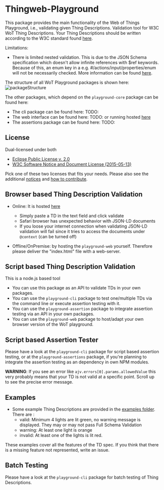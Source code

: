 # Thingweb-Playground
This package provides the main functionality of the Web of Things Playground, i.e., validating given Thing Descriptions.
Validation tool for W3C WoT Thing Descriptions. Your Thing Descriptions should be written according to the W3C standard found [here](https://w3c.github.io/wot-thing-description/#).

Limitations:

* There is limited nested validation. This is due to the JSON Schema specification which doesn't allow infinite references with $ref keywords. Because of this, an enum key in a e.g. #/actions/input/properties/enum will not be necessarily checked. More information can be found [here](http://json-schema.org/latest/json-schema-core.html#rfc.section.7).

The structure of all WoT Playground packages is shown here: ![packageStructure](https://i.imgur.com/cbleWss.png)

The other packages, which depend on the `playground-core` package can be found here:
* The cli package can be found here: TODO:
* The web interface can be found here: TODO: or running hosted [here](http://plugfest.thingweb.io/playground/)   
* The assertions package can be found here: TODO:


## License
Dual-licensed under both

* [Eclipse Public License v. 2.0](http://www.eclipse.org/legal/epl-2.0)
* [W3C Software Notice and Document License (2015-05-13)](https://www.w3.org/Consortium/Legal/2015/copyright-software-and-document)

Pick one of these two licenses that fits your needs.
Please also see the additional [notices](NOTICE.md) and [how to contribute](CONTRIBUTING.md).

## Browser based Thing Description Validation

* Online: It is hosted [here](http://plugfest.thingweb.io/playground/)
  * Simply paste a TD in the text field and click validate
  * Safari browser has unexpected behavior with JSON-LD documents
  * If you loose your internet connection when validating JSON-LD validation will fail since it tries to access the documents under `@context` (can be turned off)

* Offline/OnPremise: by hosting the `playground-web` yourself. Therefore please deliver the "index.html" file with a web-server.


## Script based Thing Description Validation

This is a node.js based tool

* You can use this package as an API to validate TDs in your own packages.
* You can use the `playground-cli` package to test one/multiple TDs via the command line or execute assertion testing with it.
* You can use the `playground-assertion` package to integrate assertion testing via an API in your own packages.
* You can use the `playground-web` package to host/adapt your own browser version of the WoT playground.

## Script based Assertion Tester
Please have a look at the `playground-cli` package for script based assertion testing, or at the `playground-assertions` package, if you're planning to integrate the assertion testing as an dependency in own NPM modules. 
  
**WARNING**: If you see an error like `ajv.errors[0].params.allowedValue` this very probably means that your TD is not valid at a specific point. Scroll up to see the precise error message.

## Examples

* Some example Thing Descriptions are provided in the [examples folder](./examples/). There are :
  * valid: Minimum 4 lights are lit green, no warning message is displayed. They may or may not pass Full Schema Validation
  * warning: At least one light is orange
  * invalid: At least one of the lights is lit red.

These examples cover all the features of the TD spec. If you think that there is a missing feature not represented, write an issue.

## Batch Testing
Please have a look at the `playground-cli` package for batch testing of Thing Descriptions.